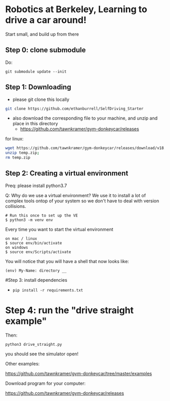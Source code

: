 # Robotics at Berkeley, Learning to drive a car around!

Start small, and build up from there

## Step 0: clone submodule

Do:
```
git submodule update --init
```

## Step 1: Downloading

* please git clone this locally
```bash
git clone https://github.com/ethanburrell/SelfDriving_Starter
```
* also download the corresponding file to your machine, and unzip and place in this directory
  * https://github.com/tawnkramer/gym-donkeycar/releases

for linux:
```bash
wget https://github.com/tawnkramer/gym-donkeycar/releases/download/v18.9/DonkeySimLinux.zip -O temp.zip;
unzip temp.zip;
rm temp.zip
```

## Step 2: Creating a virtual environment

Preq: please install python3.7

Q: Why do we use a virtual environment? We use it to install a lot of complex
tools ontop of your system so we don't have to deal with version collisions.

```
# Run this once to set up the VE
$ python3 -m venv env
```
Every time you want to start the virtual environment
```
on mac / linux
$ source env/bin/activate
on windows
$ source env/Scripts/activate
```

You will notice that you will have a shell that now looks like:
```
(env) My-Name: directory __
```

#Step 3: install dependencies

* `pip install -r requirements.txt`

# Step 4: run the "drive straight example"


Then:
```
python3 drive_straight.py
```
you should see the simulator open!


Other examples:

https://github.com/tawnkramer/gym-donkeycar/tree/master/examples


Download program for your computer:

https://github.com/tawnkramer/gym-donkeycar/releases
